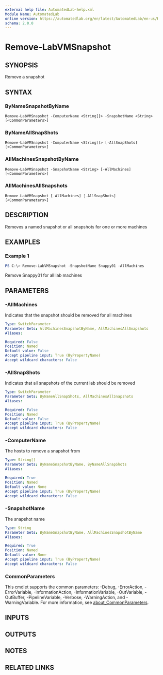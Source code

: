 ```yaml
---
external help file: AutomatedLab-help.xml
Module Name: AutomatedLab
online version: https://automatedlab.org/en/latest/AutomatedLab/en-us/Remove-LabVMSnapshot
schema: 2.0.0
---
```


# Remove-LabVMSnapshot

## SYNOPSIS
Remove a snapshot

## SYNTAX

### ByNameSnapshotByName
```
Remove-LabVMSnapshot -ComputerName <String[]> -SnapshotName <String> [<CommonParameters>]
```

### ByNameAllSnapShots
```
Remove-LabVMSnapshot -ComputerName <String[]> [-AllSnapShots] [<CommonParameters>]
```

### AllMachinesSnapshotByName
```
Remove-LabVMSnapshot -SnapshotName <String> [-AllMachines] [<CommonParameters>]
```

### AllMachinesAllSnapshots
```
Remove-LabVMSnapshot [-AllMachines] [-AllSnapShots] [<CommonParameters>]
```

## DESCRIPTION
Removes a named snapshot or all snapshots for one or more machines

## EXAMPLES

### Example 1
```powershell
PS C:\> Remove-LabVMSnapshot -SnapshotName Snappy01 -AllMachines
```

Remove Snappy01 for all lab machines

## PARAMETERS

### -AllMachines
Indicates that the snapshot should be removed for all machines

```yaml
Type: SwitchParameter
Parameter Sets: AllMachinesSnapshotByName, AllMachinesAllSnapshots
Aliases:

Required: False
Position: Named
Default value: False
Accept pipeline input: True (ByPropertyName)
Accept wildcard characters: False
```

### -AllSnapShots
Indicates that all snapshots of the current lab should be removed

```yaml
Type: SwitchParameter
Parameter Sets: ByNameAllSnapShots, AllMachinesAllSnapshots
Aliases:

Required: False
Position: Named
Default value: False
Accept pipeline input: True (ByPropertyName)
Accept wildcard characters: False
```

### -ComputerName
The hosts to remove a snapshot from

```yaml
Type: String[]
Parameter Sets: ByNameSnapshotByName, ByNameAllSnapShots
Aliases:

Required: True
Position: Named
Default value: None
Accept pipeline input: True (ByPropertyName)
Accept wildcard characters: False
```

### -SnapshotName
The snapshot name

```yaml
Type: String
Parameter Sets: ByNameSnapshotByName, AllMachinesSnapshotByName
Aliases:

Required: True
Position: Named
Default value: None
Accept pipeline input: True (ByPropertyName)
Accept wildcard characters: False
```

### CommonParameters
This cmdlet supports the common parameters: -Debug, -ErrorAction, -ErrorVariable, -InformationAction, -InformationVariable, -OutVariable, -OutBuffer, -PipelineVariable, -Verbose, -WarningAction, and -WarningVariable. For more information, see [about_CommonParameters](http://go.microsoft.com/fwlink/?LinkID=113216).

## INPUTS

## OUTPUTS

## NOTES

## RELATED LINKS

